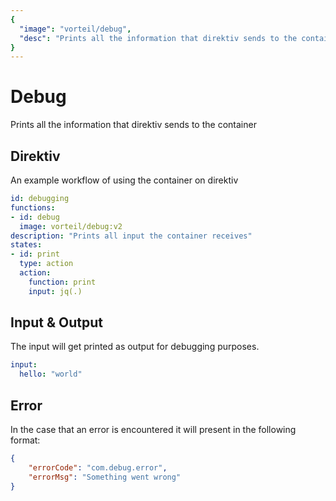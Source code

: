 ```yaml
---
{
  "image": "vorteil/debug",
  "desc": "Prints all the information that direktiv sends to the container"
}
---
```


# Debug

Prints all the information that direktiv sends to the container

## Direktiv

An example workflow of using the container on direktiv

```yaml
id: debugging
functions:
- id: debug
  image: vorteil/debug:v2
description: "Prints all input the container receives"
states:
- id: print
  type: action
  action:
    function: print
    input: jq(.)
```

## Input & Output

The input will get printed as output for debugging purposes.

```yaml
input:
  hello: "world"
```

## Error

In the case that an error is encountered it will present in the following format:

```json
{
    "errorCode": "com.debug.error",
    "errorMsg": "Something went wrong"
}
```